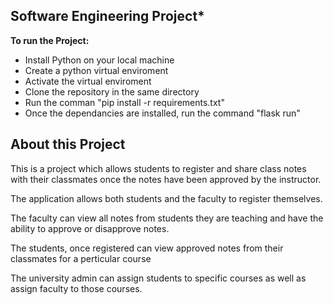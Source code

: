 
## Software Engineering Project*

**To run the Project:**
 - Install Python on your local machine
 - Create a python virtual enviroment
 - Activate the virtual enviroment
 - Clone the repository in the same directory
 - Run the comman "pip install -r requirements.txt"
 - Once the dependancies are installed, run the command "flask run"

 


## About this Project
This is a project which allows students to register and share class notes with their classmates once the notes have been approved by the instructor.

The application allows both students and the faculty to register themselves.

The faculty can view all notes from students they are teaching and have the ability to approve or disapprove notes.

The students, once registered can view approved notes from their classmates for a perticular course

The university admin can assign students to specific courses as well as assign faculty to those courses.
